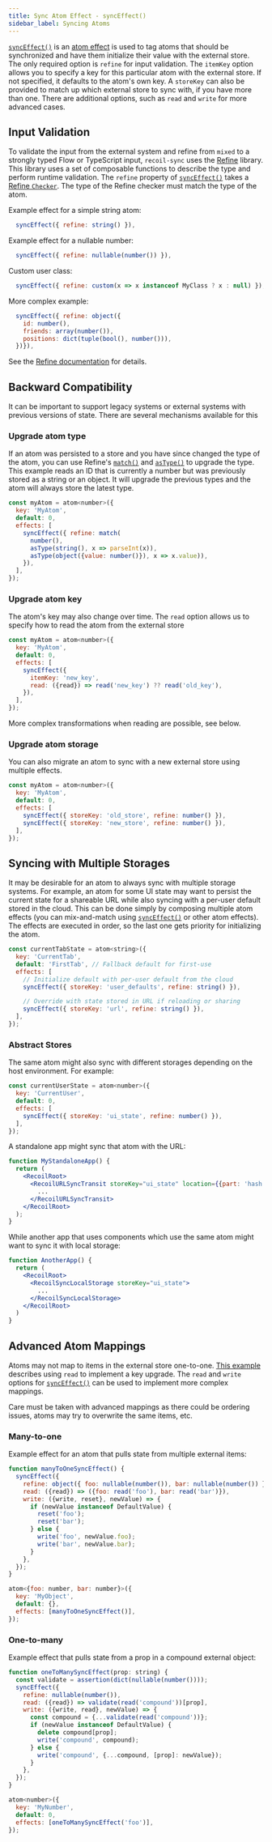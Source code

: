```yaml
---
title: Sync Atom Effect - syncEffect()
sidebar_label: Syncing Atoms
---
```


[`syncEffect()`](/docs/recoil-sync/api/syncEffect) is an [atom effect](/docs/guides/atom-effects) is used to tag atoms that should be synchronized and have them initialize their value with the external store.  The only required option is `refine` for input validation.  The `itemKey` option allows you to specify a key for this particular atom with the external store.  If not specified, it defaults to the atom's own key.  A `storeKey` can also be provided to match up which external store to sync with, if you have more than one.  There are additional options, such as `read` and `write` for more advanced cases.

## Input Validation

To validate the input from the external system and refine from `mixed` to a strongly typed Flow or TypeScript input, `recoil-sync` uses the [Refine](/docs/refine/introduction) library.  This library uses a set of composable functions to describe the type and perform runtime validation.  The `refine` property of [`syncEffect()`](/docs/recoil-sync/api/syncEffect) takes a [Refine `Checker`](/docs/refine/api/Checkers).  The type of the Refine checker must match the type of the atom.

Example effect for a simple string atom:
```jsx
  syncEffect({ refine: string() }),
```

Example effect for a nullable number:
```jsx
  syncEffect({ refine: nullable(number()) }),
```

Custom user class:
```jsx
  syncEffect({ refine: custom(x => x instanceof MyClass ? x : null) }),
```

More complex example:
```jsx
  syncEffect({ refine: object({
    id: number(),
    friends: array(number()),
    positions: dict(tuple(bool(), number())),
  })}),
```

See the [Refine documentation](/docs/refine/introduction) for details.

## Backward Compatibility

It can be important to support legacy systems or external systems with previous versions of state.  There are several mechanisms available for this

### Upgrade atom type

If an atom was persisted to a store and you have since changed the type of the atom, you can use Refine's [`match()`](/docs/refine/api/Advanced_Checkers#match) and [`asType()`](/docs/refine/api/Advanced_Checkers#asType) to upgrade the type.  This example reads an ID that is currently a number but was previously stored as a string or an object.  It will upgrade the previous types and the atom will always store the latest type.

```jsx
const myAtom = atom<number>({
  key: 'MyAtom',
  default: 0,
  effects: [
    syncEffect({ refine: match(
      number(),
      asType(string(), x => parseInt(x)),
      asType(object({value: number()}), x => x.value)),
    }),
  ],
});
```

### Upgrade atom key

The atom's key may also change over time.  The `read` option allows us to specify how to read the atom from the external store

```jsx
const myAtom = atom<number>({
  key: 'MyAtom',
  default: 0,
  effects: [
    syncEffect({
      itemKey: 'new_key',
      read: ({read}) => read('new_key') ?? read('old_key'),
    }),
  ],
});
```

More complex transformations when reading are possible, see below.

### Upgrade atom storage

You can also migrate an atom to sync with a new external store using multiple effects.

```jsx
const myAtom = atom<number>({
  key: 'MyAtom',
  default: 0,
  effects: [
    syncEffect({ storeKey: 'old_store', refine: number() }),
    syncEffect({ storeKey: 'new_store', refine: number() }),
  ],
});
```

## Syncing with Multiple Storages

It may be desirable for an atom to always sync with multiple storage systems.  For example, an atom for some UI state may want to persist the current state for a shareable URL while also syncing with a per-user default stored in the cloud.  This can be done simply by composing multiple atom effects (you can mix-and-match using [`syncEffect()`](/docs/recoil-sync/api/syncEffect) or other atom effects).  The effects are executed in order, so the last one gets priority for initializing the atom.

```jsx
const currentTabState = atom<string>({
  key: 'CurrentTab',
  default: 'FirstTab', // Fallback default for first-use
  effects: [
    // Initialize default with per-user default from the cloud
    syncEffect({ storeKey: 'user_defaults', refine: string() }),

    // Override with state stored in URL if reloading or sharing
    syncEffect({ storeKey: 'url', refine: string() }),
  ],
});
```

### Abstract Stores
The same atom might also sync with different storages depending on the host environment.  For example:

```jsx
const currentUserState = atom<number>({
  key: 'CurrentUser',
  default: 0,
  effects: [
    syncEffect({ storeKey: 'ui_state', refine: number() }),
  ],
});
```

A standalone app might sync that atom with the URL:
```jsx
function MyStandaloneApp() {
  return (
    <RecoilRoot>
      <RecoilURLSyncTransit storeKey="ui_state" location={{part: 'hash'}}>
        ...
      </RecoilURLSyncTransit>
    </RecoilRoot>
  );
}
```

While another app that uses components which use the same atom might want to sync it with local storage:
```jsx
function AnotherApp() {
  return (
    <RecoilRoot>
      <RecoilSyncLocalStorage storeKey="ui_state">
        ...
      </RecoilSyncLocalStorage>
    </RecoilRoot>
  )
}
```

## Advanced Atom Mappings

Atoms may not map to items in the external store one-to-one.  [This example](/docs/recoil-sync/sync-effect#upgrade-atom-key) describes using `read` to implement a key upgrade.  The `read` and `write` options for [`syncEffect()`](/docs/recoil-sync/api/syncEffect) can be used to implement more complex mappings.

Care must be taken with advanced mappings as there could be ordering issues, atoms may try to overwrite the same items, etc.

### Many-to-one
Example effect for an atom that pulls state from multiple external items:
```jsx
function manyToOneSyncEffect() {
  syncEffect({
    refine: object({ foo: nullable(number()), bar: nullable(number()) }),
    read: ({read}) => ({foo: read('foo'), bar: read('bar')}),
    write: ({write, reset}, newValue) => {
      if (newValue instanceof DefaultValue) {
        reset('foo');
        reset('bar');
      } else {
        write('foo', newValue.foo);
        write('bar', newValue.bar);
      }
    },
  });
}

atom<{foo: number, bar: number}>({
  key: 'MyObject',
  default: {},
  effects: [manyToOneSyncEffect()],
});
```

### One-to-many
Example effect that pulls state from a prop in a compound external object:
```jsx
function oneToManySyncEffect(prop: string) {
  const validate = assertion(dict(nullable(number())));
  syncEffect({
    refine: nullable(number()),
    read: ({read}) => validate(read('compound'))[prop],
    write: ({write, read}, newValue) => {
      const compound = {...validate(read('compound'))};
      if (newValue instanceof DefaultValue) {
        delete compound[prop];
        write('compound', compound);
      } else {
        write('compound', {...compound, [prop]: newValue});
      }
    },
  });
}

atom<number>({
  key: 'MyNumber',
  default: 0,
  effects: [oneToManySyncEffect('foo')],
});
```
